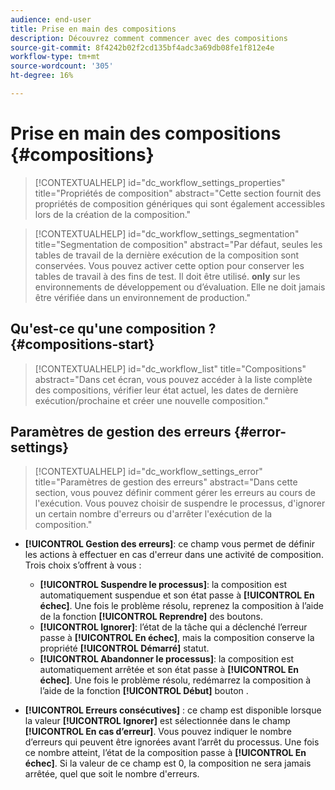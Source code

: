 ```yaml
---
audience: end-user
title: Prise en main des compositions
description: Découvrez comment commencer avec des compositions
source-git-commit: 8f4242b02f2cd135bf4adc3a69db08fe1f812e4e
workflow-type: tm+mt
source-wordcount: '305'
ht-degree: 16%

---
```


# Prise en main des compositions {#compositions}

>[!CONTEXTUALHELP]
>id="dc_workflow_settings_properties"
>title="Propriétés de composition"
>abstract="Cette section fournit des propriétés de composition génériques qui sont également accessibles lors de la création de la composition."

>[!CONTEXTUALHELP]
>id="dc_workflow_settings_segmentation"
>title="Segmentation de composition"
>abstract="Par défaut, seules les tables de travail de la dernière exécution de la composition sont conservées. Vous pouvez activer cette option pour conserver les tables de travail à des fins de test. Il doit être utilisé. **only** sur les environnements de développement ou d’évaluation. Elle ne doit jamais être vérifiée dans un environnement de production."




## Qu&#39;est-ce qu&#39;une composition ? {#compositions-start}


>[!CONTEXTUALHELP]
>id="dc_workflow_list"
>title="Compositions"
>abstract="Dans cet écran, vous pouvez accéder à la liste complète des compositions, vérifier leur état actuel, les dates de dernière exécution/prochaine et créer une nouvelle composition."


## Paramètres de gestion des erreurs  {#error-settings}

>[!CONTEXTUALHELP]
>id="dc_workflow_settings_error"
>title="Paramètres de gestion des erreurs"
>abstract="Dans cette section, vous pouvez définir comment gérer les erreurs au cours de l&#39;exécution. Vous pouvez choisir de suspendre le processus, d&#39;ignorer un certain nombre d&#39;erreurs ou d&#39;arrêter l&#39;exécution de la composition."

* **[!UICONTROL Gestion des erreurs]**: ce champ vous permet de définir les actions à effectuer en cas d&#39;erreur dans une activité de composition.
Trois choix s’offrent à vous :

   * **[!UICONTROL Suspendre le processus]**: la composition est automatiquement suspendue et son état passe à **[!UICONTROL En échec]**. Une fois le problème résolu, reprenez la composition à l’aide de la fonction **[!UICONTROL Reprendre]** des boutons.
   * **[!UICONTROL Ignorer]**: l’état de la tâche qui a déclenché l’erreur passe à **[!UICONTROL En échec]**, mais la composition conserve la propriété **[!UICONTROL Démarré]** statut.
   * **[!UICONTROL Abandonner le processus]**: la composition est automatiquement arrêtée et son état passe à **[!UICONTROL En échec]**. Une fois le problème résolu, redémarrez la composition à l’aide de la fonction **[!UICONTROL Début]** bouton .

* **[!UICONTROL Erreurs consécutives]** : ce champ est disponible lorsque la valeur **[!UICONTROL Ignorer]** est sélectionnée dans le champ **[!UICONTROL En cas d’erreur]**. Vous pouvez indiquer le nombre d’erreurs qui peuvent être ignorées avant l’arrêt du processus. Une fois ce nombre atteint, l’état de la composition passe à **[!UICONTROL En échec]**. Si la valeur de ce champ est 0, la composition ne sera jamais arrêtée, quel que soit le nombre d&#39;erreurs.
